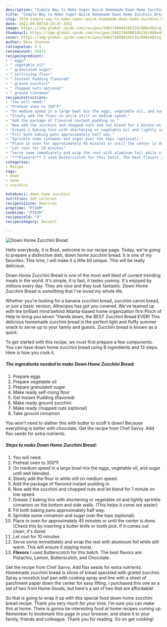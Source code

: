 ```yaml
---
description: "Simple Way to Make Super Quick Homemade Down Home Zucchini Bread"
title: "Simple Way to Make Super Quick Homemade Down Home Zucchini Bread"
slug: 1974-simple-way-to-make-super-quick-homemade-down-home-zucchini-bread
date: 2021-09-08T18:18:47.355Z
image: https://img-global.cpcdn.com/recipes/5401748980105216/680x482cq70/down-home-zucchini-bread-recipe-main-photo.jpg
thumbnail: https://img-global.cpcdn.com/recipes/5401748980105216/680x482cq70/down-home-zucchini-bread-recipe-main-photo.jpg
cover: https://img-global.cpcdn.com/recipes/5401748980105216/680x482cq70/down-home-zucchini-bread-recipe-main-photo.jpg
author: Nina Stevens
ratingvalue: 4.5
reviewcount: 34473
recipeingredient:
- " eggs"
- " vegetable oil"
- " granulated sugar"
- " selfrising flour"
- " Instant Pudding flavored"
- " ground zucchini"
- " chopped nuts optional"
- " ground cinnamon"
recipeinstructions:
- "You will need:"
- "Preheat oven to 350°F"
- "On medium speed in a large bowl mix the eggs, vegetable oil, and sugar until well blended."
- "Slowly add the flour in while still on medium speed."
- "Add the package of flavored instant pudding in."
- "Now add the zucchini and chopped nuts and let blend for 1 minute on low speed."
- "Grease 2 baking tins with shortening or vegetable oil and lightly sprinkle cinnamon on the bottom and side walls. (This helps it come out easier)"
- "Fill both baking pans approximately half way."
- "Sprinkle some cinnamon and sugar over the tops (optional)."
- "Place in oven for approximately 45 minutes or until the center is done. (Check this by inserting a butter knife or tooth pick. If it comes out clean,  it&#39;s done)"
- "Let cool for 10 minutes"
- "Serve some immediately and wrap the rest with aluminum foil while still warm. This will ensure it staying moist."
- "***Flavors*** I used Butterscotch for this batch. The best flavors are: Pistachio,  Lemon,  Butterscotch, and Chocolate."
categories:
- Recipe
tags:
- down
- home
- zucchini

katakunci: down home zucchini 
nutrition: 187 calories
recipecuisine: American
preptime: "PT40M"
cooktime: "PT42M"
recipeyield: "4"
recipecategory: Dessert

---
```



![Down Home Zucchini Bread](https://img-global.cpcdn.com/recipes/5401748980105216/680x482cq70/down-home-zucchini-bread-recipe-main-photo.jpg)

Hello everybody, it is Brad, welcome to our recipe page. Today, we're going to prepare a distinctive dish, down home zucchini bread. It is one of my favorites. This time, I will make it a little bit unique. This will be really delicious.

Down Home Zucchini Bread is one of the most well liked of current trending meals in the world. It's simple, it is fast, it tastes yummy. It's enjoyed by millions every day. They are nice and they look fantastic. Down Home Zucchini Bread is something that I've loved my whole life.

Whether you&#39;re looking for a banana zucchini bread, zucchini carrot bread, or just a basic version, Allrecipes has got you covered. We&#39;ve teamed up with the brilliant mind behind Atlanta-based home organization firm Pinch of Help to bring you seven &#34;Hands down, the BEST Zucchini Bread EVER! This delicious homemade zucchini bread is the perfect light and fluffy summer snack to serve up to your family and guests. Zucchini bread is known as a quick.


To get started with this recipe, we must first prepare a few components. You can have down home zucchini bread using 8 ingredients and 13 steps. Here is how you cook it.

<!--inarticleads1-->

##### The ingredients needed to make Down Home Zucchini Bread:

1. Prepare  eggs
1. Prepare  vegetable oil
1. Prepare  granulated sugar
1. Make ready  self-rising flour
1. Get  Instant Pudding (flavored)
1. Make ready  ground zucchini
1. Make ready  chopped nuts (optional)
1. Take  ground cinnamon


You won&#39;t need to slather this with butter to scoff it down! Because everything is better with chocolate. Get the recipe from Chef Savvy. Add flax seeds for extra nutrients. 

<!--inarticleads2-->

##### Steps to make Down Home Zucchini Bread:

1. You will need:
1. Preheat oven to 350°F
1. On medium speed in a large bowl mix the eggs, vegetable oil, and sugar until well blended.
1. Slowly add the flour in while still on medium speed.
1. Add the package of flavored instant pudding in.
1. Now add the zucchini and chopped nuts and let blend for 1 minute on low speed.
1. Grease 2 baking tins with shortening or vegetable oil and lightly sprinkle cinnamon on the bottom and side walls. (This helps it come out easier)
1. Fill both baking pans approximately half way.
1. Sprinkle some cinnamon and sugar over the tops (optional).
1. Place in oven for approximately 45 minutes or until the center is done. (Check this by inserting a butter knife or tooth pick. If it comes out clean,  it&#39;s done)
1. Let cool for 10 minutes
1. Serve some immediately and wrap the rest with aluminum foil while still warm. This will ensure it staying moist.
1. ***Flavors*** I used Butterscotch for this batch. The best flavors are: Pistachio,  Lemon,  Butterscotch, and Chocolate.


Get the recipe from Chef Savvy. Add flax seeds for extra nutrients. Homemade zucchini bread is slices of bread speckled with grated zucchini. Spray a nonstick loaf pan with cooking spray and line with a sheet of parchment paper down the center for easy lifting. I purchased this one as a set of two from Home Goods, but here&#39;s a set of two that are affordable! 

So that is going to wrap it up with this special food down home zucchini bread recipe. Thank you very much for your time. I'm sure you can make this at home. There is gonna be interesting food at home recipes coming up. Remember to bookmark this page in your browser, and share it to your family, friends and colleague. Thank you for reading. Go on get cooking!
